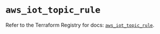 # `aws_iot_topic_rule`

Refer to the Terraform Registry for docs: [`aws_iot_topic_rule`](https://registry.terraform.io/providers/hashicorp/aws/6.12.0/docs/resources/iot_topic_rule).
